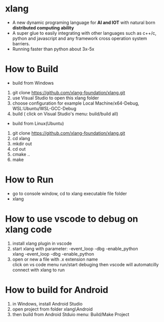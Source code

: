 # xlang
* A new dynamic programing language for **AI and IOT** with natural born **distributed computing ability**    
* A super glue to easily integrating with other languages such as c++/c, python and javascript and any framework cross operation system barriers.  
* Running faster than python about 3x-5x  

# How to Build  
- build from Windows  
1. git clone https://github.com/xlang-foundation/xlang.git  
2. use Visual Studio to open this xlang folder  
3. choose configuration for example Local Machine/x64-Debug, WSL:Ubuntu/WSL-GCC-Debug  
4. build ( click on Visual Studio's menu: build/build all) 
- build from Linux(Ubuntu)  
1. git clone https://github.com/xlang-foundation/xlang.git
2. cd xlang
3. mkdir out
4. cd out
5. cmake ..
6. make

# How to Run
- go to console window, cd to xlang executable file folder
- xlang

# How to use vscode to debug on xlang code  
1. install xlang plugin in vscode  
2. start xlang with parameter: -event_loop -dbg -enable_python  
    xlang -event_loop -dbg -enable_python
3. open or new a file with .x extension name  
    click on vs code menu run/start debuging then vscode will automatcilly connect with xlang to run  

# How to build for Android
1. in Windows, install Android Studio
2. open project from folder xlang\Android
3. then build from Android Stduio menu: Build/Make Project

#


